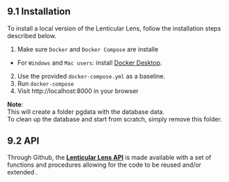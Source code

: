 #

## 9.1 Installation 

To install a local version of the Lenticular Lens, follow the installation steps described below.
 
1. Make sure `Docker` and `Docker Compose` are installe
 * For `Windows` and `Mac users`: install [Docker Desktop](https://www.docker.com/products/docker-desktop). 
2.  Use the provided `docker-compose.yml` as a baseline.
3.  Run `docker-compose`
4. Visit http://localhost:8000 in your browser

**Note**: <br> This will create a folder pgdata with the database data. 
<br> To clean up the database and start from scratch, simply remove this folder.


## 9.2 API 

Through Github, the **[Lenticular Lens API](https://github.com/knaw-huc/lenticular-lenses#api)** is made available with a set of functions and procedures allowing for the code to be reused and/or extended .
